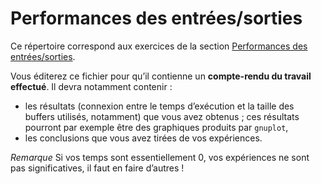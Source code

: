 #   Performances des entrées/sorties

Ce répertoire correspond aux exercices de la section
[Performances des entrées/sorties](http://www.fil.univ-lille1.fr/~hym/e/pds/tp/tdfs-perfio.html).

Vous éditerez ce fichier pour qu’il contienne un **compte-rendu du
travail effectué**. Il devra notamment contenir :

-   les résultats (connexion entre le temps d’exécution et la taille
    des buffers utilisés, notamment) que vous avez obtenus ; ces
    résultats pourront par exemple être des graphiques produits par
    `gnuplot`,
-   les conclusions que vous avez tirées de vos expériences.

*Remarque*
Si vos temps sont essentiellement 0, vos expériences ne sont pas
significatives, il faut en faire d’autres !
